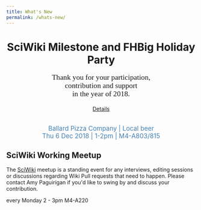 ```yaml
---
title: What's New
permalink: /whats-new/
---
```


<div class="notice--info" style="text-align:center;">
    <h1><i class="fas fa-beer fa-2x"></i> SciWiki Milestone and FHBig Holiday Party</h1>
  <p style="font-family:cursive;font-size:140%;"> Thank you for your participation,<br> contribution and support<br>  in the year of 2018. 
  </p>
  <a href="https://fredhutch.github.io/FHBig/Dec-Meeting-Agenda/">Details</a>
  <br>
  <br>
  <p style="color:steelblue;font-size:120%">
  Ballard Pizza Company | Local beer <br>Thu 6 Dec 2018 | 1-2pm | M4-A803/815
  </p>
</div> 


## <i class="fab fa-meetup fa-2x"></i> SciWiki Working Meetup
The [SciWiki](https://github.com/FredHutch/wiki ) meetup is a standing event for any interviews, editing sessions or discussions regarding Wiki Pull requests that need to happen.  Please contact Amy Paguirigan if you'd like to swing by and discuss your contribution.  


<i class="fas fa-calendar-check"></i> every Monday
<i class="fas fa-clock"> </i>  2 - 3pm
<i class="fas fa-map-marker-alt"></i> M4-A220

